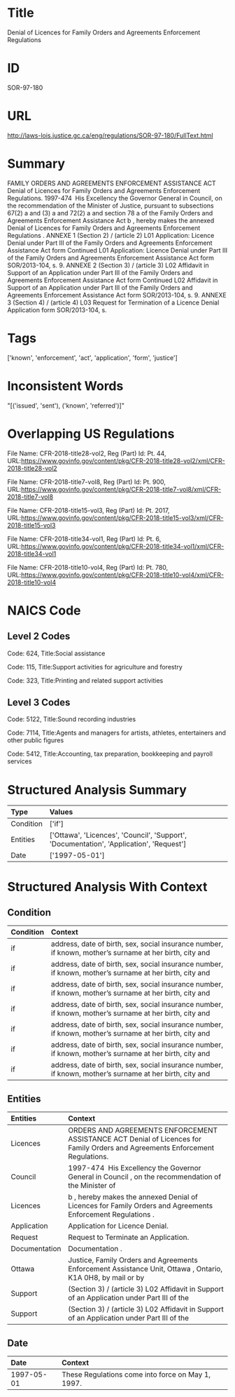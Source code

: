 # Title
Denial of Licences for Family Orders and Agreements Enforcement Regulations


# ID
SOR-97-180

# URL
http://laws-lois.justice.gc.ca/eng/regulations/SOR-97-180/FullText.html


# Summary
FAMILY ORDERS AND AGREEMENTS ENFORCEMENT ASSISTANCE ACT Denial of Licences for Family Orders and Agreements Enforcement Regulations.
1997-474  His Excellency the Governor General in Council, on the recommendation of the Minister of Justice, pursuant to subsections 67(2) a  and (3) a  and 72(2) a  and section 78 a  of the  Family Orders and Agreements Enforcement Assistance Act b , hereby makes the annexed  Denial of Licences for Family Orders and Agreements Enforcement Regulations .
ANNEXE 1 (Section 2) /  (article 2) L01 Application: Licence Denial under Part III of the Family Orders and Agreements Enforcement Assistance Act form Continued L01 Application: Licence Denial under Part III of the Family Orders and Agreements Enforcement Assistance Act form SOR/2013-104, s.
9. ANNEXE 2 (Section 3) /  (article 3) L02 Affidavit in Support of an Application under Part III of the Family Orders and Agreements Enforcement Assistance Act form Continued L02 Affidavit in Support of an Application under Part III of the Family Orders and Agreements Enforcement Assistance Act form SOR/2013-104, s.
9. ANNEXE 3 (Section 4) /  (article 4) L03 Request for Termination of a Licence Denial Application form SOR/2013-104, s.


# Tags
['known', 'enforcement', 'act', 'application', 'form', 'justice']


# Inconsistent Words
"[('issued', 'sent'), ('known', 'referred')]"


# Overlapping US Regulations
File Name: CFR-2018-title28-vol2, Reg (Part) Id: Pt. 44, URL:https://www.govinfo.gov/content/pkg/CFR-2018-title28-vol2/xml/CFR-2018-title28-vol2

File Name: CFR-2018-title7-vol8, Reg (Part) Id: Pt. 900, URL:https://www.govinfo.gov/content/pkg/CFR-2018-title7-vol8/xml/CFR-2018-title7-vol8

File Name: CFR-2018-title15-vol3, Reg (Part) Id: Pt. 2017, URL:https://www.govinfo.gov/content/pkg/CFR-2018-title15-vol3/xml/CFR-2018-title15-vol3

File Name: CFR-2018-title34-vol1, Reg (Part) Id: Pt. 6, URL:https://www.govinfo.gov/content/pkg/CFR-2018-title34-vol1/xml/CFR-2018-title34-vol1

File Name: CFR-2018-title10-vol4, Reg (Part) Id: Pt. 780, URL:https://www.govinfo.gov/content/pkg/CFR-2018-title10-vol4/xml/CFR-2018-title10-vol4




# NAICS Code
## Level 2 Codes
Code: 624, Title:Social assistance

Code: 115, Title:Support activities for agriculture and forestry

Code: 323, Title:Printing and related support activities




## Level 3 Codes
Code: 5122, Title:Sound recording industries

Code: 7114, Title:Agents and managers for artists, athletes, entertainers and other public figures

Code: 5412, Title:Accounting, tax preparation, bookkeeping and payroll services







# Structured Analysis Summary
| Type      | Values                                                                                  |
|:----------|:----------------------------------------------------------------------------------------|
| Condition | ['if']                                                                                  |
| Entities  | ['Ottawa', 'Licences', 'Council', 'Support', 'Documentation', 'Application', 'Request'] |
| Date      | ['1997-05-01']                                                                          |


# Structured Analysis With Context
 


## Condition
| Condition   | Context                                                                                                 |
|:------------|:--------------------------------------------------------------------------------------------------------|
| if          | address, date of birth, sex, social insurance number, if known, mother’s surname at her birth, city and |
| if          | address, date of birth, sex, social insurance number, if known, mother’s surname at her birth, city and |
| if          | address, date of birth, sex, social insurance number, if known, mother’s surname at her birth, city and |
| if          | address, date of birth, sex, social insurance number, if known, mother’s surname at her birth, city and |
| if          | address, date of birth, sex, social insurance number, if known, mother’s surname at her birth, city and |
| if          | address, date of birth, sex, social insurance number, if known, mother’s surname at her birth, city and |
| if          | address, date of birth, sex, social insurance number, if known, mother’s surname at her birth, city and |


## Entities
| Entities      | Context                                                                                                                        |
|:--------------|:-------------------------------------------------------------------------------------------------------------------------------|
| Licences      | ORDERS AND AGREEMENTS ENFORCEMENT ASSISTANCE ACT Denial of Licences  for Family Orders and Agreements Enforcement Regulations. |
| Council       | 1997-474  His Excellency the Governor General in  Council , on the recommendation of the Minister of                           |
| Licences      | b , hereby makes the annexed Denial of Licences  for Family Orders and Agreements Enforcement Regulations .                    |
| Application   | Application  for Licence Denial.                                                                                               |
| Request       | Request  to Terminate an Application.                                                                                          |
| Documentation | Documentation .                                                                                                                |
| Ottawa        | Justice, Family Orders and Agreements Enforcement Assistance Unit, Ottawa , Ontario, K1A 0H8, by mail or by                    |
| Support       | (Section 3) / (article 3) L02 Affidavit in Support of an Application under Part III of the                                     |
| Support       | (Section 3) / (article 3) L02 Affidavit in Support of an Application under Part III of the                                     |


## Date
| Date       | Context                                           |
|:-----------|:--------------------------------------------------|
| 1997-05-01 | These Regulations come into force on May 1, 1997. |


